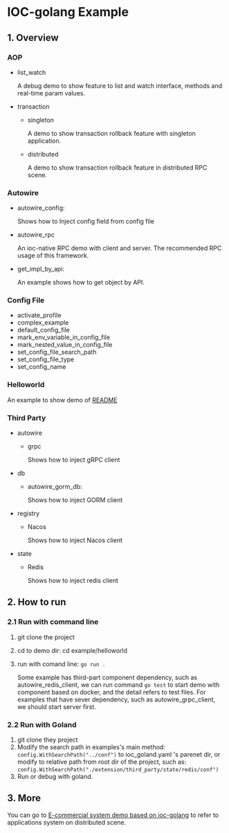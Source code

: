# IOC-golang Example

## 1. Overview

### AOP

- list_watch

  A debug demo to show feature to list and watch interface, methods and real-time param values.

- transaction

  - singleton

    A demo to show transaction rollback feature with singleton application.

  - distributed

    A demo to show transaction rollback feature in distributed RPC scene.

### Autowire

- autowire_config: 

  Shows how to Inject config field from config file

- autowire_rpc

  An ioc-native RPC demo with client and server. The recommended RPC usage of this framework.

- get_impl_by_api: 

  An example shows how to get object by API.

### Config File

- activate_profile
- complex_example
- default_config_file
- mark_env_variable_in_config_file
- mark_nested_value_in_config_file
- set_config_file_search_path
- set_config_file_type
- set_config_name

### Helloworld

An example to show demo of [README](https://github.com/alibaba/ioc-golang#ioc-golang-a-golang-dependency-injection-framework)

### Third Party

- autowire

  - grpc

    Shows how to inject gRPC client

- db

  - autowire_gorm_db: 

    Shows how to inject GORM client

- registry

  - Nacos

    Shows how to inject Nacos client

- state

  - Redis

    Shows how to inject redis client

## 2. How to run

### 2.1 Run with command line

1. git clone the project

2. cd to demo dir: cd example/helloworld 

3. run with comand line:  `go run .`

   Some example has third-part component dependency, such as autowire_redis_client, we can run command `go test` to start demo with component based on docker, and the detail refers to test files. For examples that have sever dependency, such as autowire_grpc_client, we should start server first.

### 2.2 Run with Goland

1. git clone they project
2. Modify the search path in examples's main method: ` config.WithSearchPath("../conf")`  to ioc_goland.yaml 's parenet dir, or modify to relative path from root dir of the project, such as: `config.WithSearchPath("./extension/third_party/state/redis/conf")`
3. Run or debug with goland.

## 3. More

You can go to [E-commercial system demo based on ioc-golang](https://github.com/ioc-golang/shopping-system) to refer to applications system on distributed scene.

